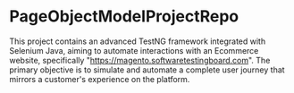 # PageObjectModelProjectRepo
This project contains an advanced TestNG framework integrated with Selenium Java, aiming to automate interactions with an Ecommerce website, specifically "https://magento.softwaretestingboard.com". The primary objective is to simulate and automate a complete user journey that mirrors a customer's experience on the platform.
